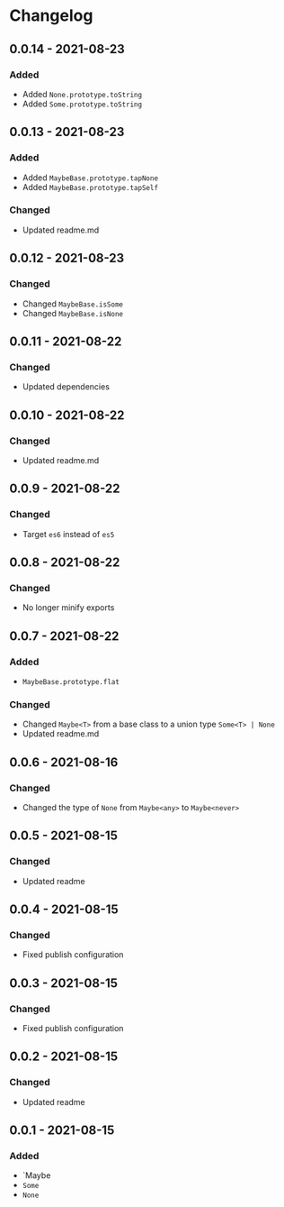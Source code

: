# Changelog

## 0.0.14 - 2021-08-23

### Added

- Added `None.prototype.toString`
- Added `Some.prototype.toString`

## 0.0.13 - 2021-08-23

### Added

- Added `MaybeBase.prototype.tapNone`
- Added `MaybeBase.prototype.tapSelf`

### Changed

- Updated readme.md

## 0.0.12 - 2021-08-23

### Changed

- Changed `MaybeBase.isSome`
- Changed `MaybeBase.isNone`

## 0.0.11 - 2021-08-22

### Changed

- Updated dependencies

## 0.0.10 - 2021-08-22

### Changed

- Updated readme.md

## 0.0.9 - 2021-08-22

### Changed

- Target `es6` instead of `es5`

## 0.0.8 - 2021-08-22

### Changed

- No longer minify exports

## 0.0.7 - 2021-08-22

### Added

- `MaybeBase.prototype.flat`

### Changed

- Changed `Maybe<T>` from a base class to a union type `Some<T> | None`
- Updated readme.md

## 0.0.6 - 2021-08-16

### Changed

- Changed the type of `None` from `Maybe<any>` to `Maybe<never>`

## 0.0.5 - 2021-08-15

### Changed

- Updated readme

## 0.0.4 - 2021-08-15

### Changed

- Fixed publish configuration

## 0.0.3 - 2021-08-15

### Changed

- Fixed publish configuration

## 0.0.2 - 2021-08-15

### Changed

- Updated readme

## 0.0.1 - 2021-08-15

### Added

- `Maybe
- `Some`
- `None`

